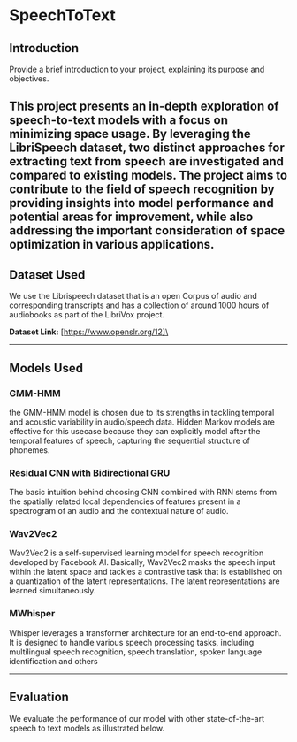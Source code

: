 # SpeechToText


## Introduction
Provide a brief introduction to your project, explaining its purpose and objectives.

This project presents an in-depth exploration of speech-to-text models with a focus on minimizing space usage. By leveraging the LibriSpeech dataset, two distinct approaches for extracting text from speech are investigated and compared to existing models. The project aims to contribute to the field of speech recognition by providing insights into model performance and potential areas for improvement, while also addressing the important consideration of space optimization in various applications.
---

## Dataset Used
We use the Librispeech dataset  that is an open Corpus of audio and corresponding transcripts and has a collection of around 1000 hours of audiobooks as part of the LibriVox project.


**Dataset Link:** [https://www.openslr.org/12]\

---

## Models Used

### GMM-HMM
the GMM-HMM model is chosen due to its strengths in tackling temporal and acoustic variability in audio/speech data. Hidden Markov models are effective for this usecase because they can explicitly model after the temporal features of speech, capturing the sequential structure of phonemes.

### Residual CNN with Bidirectional GRU
The basic intuition behind choosing CNN combined with RNN stems from the spatially related local dependencies of features present in a spectrogram of an audio and the contextual nature of audio.

### Wav2Vec2
Wav2Vec2 is a self-supervised learning model for speech recognition developed by Facebook AI. Basically, Wav2Vec2 masks the speech input within the latent space and tackles a contrastive task that is established on a quantization of the latent representations. The latent representations are learned simultaneously.

### MWhisper
Whisper leverages a transformer architecture for an end-to-end approach. It is designed to handle various speech processing tasks, including multilingual speech recognition, speech translation, spoken language identification and others

---

## Evaluation
We evaluate the performance of our model with other state-of-the-art speech to text models as illustrated below.
